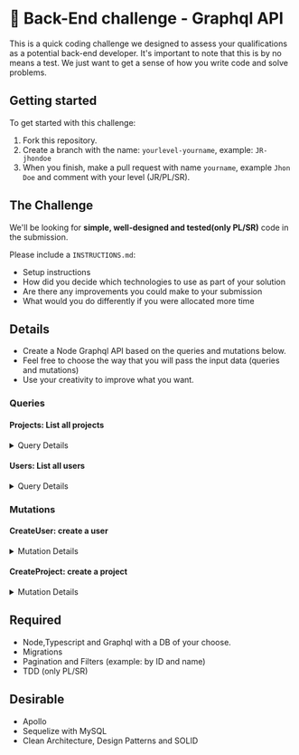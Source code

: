 # 👾 Back-End challenge - Graphql API
This is a quick coding challenge we designed to assess your qualifications as a potential back-end developer. It's important to note that this is by no means a test. We just want to get a sense of how you write code and solve problems.

## Getting started
To get started with this challenge: 
1) Fork this repository.
2) Create a branch with the name: ``yourlevel-yourname``, example: ``JR-jhondoe``
3) When you finish, make a pull request with name ``yourname``, example ``Jhon Doe`` and comment with your level (JR/PL/SR).

## The Challenge
We'll be looking for **simple, well-designed and tested(only PL/SR)** code in the submission.

Please include a ``INSTRUCTIONS.md``:
- Setup instructions
- How did you decide which technologies to use as part of your solution
- Are there any improvements you could make to your submission
- What would you do differently if you were allocated more time

## Details
- Create a Node Graphql API based on the queries and mutations below.
- Feel free to choose the way that you will pass the input data (queries and mutations)
- Use your creativity to improve what you want.

### Queries
#### Projects: List all projects
<details><summary>Query Details</summary>

<p>
  
```graphql
query projects {
  id
  name
  price
  user {
    id
    name
    email
  }
}
```

</p>
</details>

#### Users: List all users
<details><summary>Query Details</summary>

<p>
  
```graphql
query users {
  id
  name
  email
}
```

</p>
</details>

### Mutations
#### CreateUser: create a user
<details><summary>Mutation Details</summary>

<p>
  
```graphql
mutation createUser {
  id
  name
  email
}
```

</p>
</details>

#### CreateProject: create a project
<details><summary>Mutation Details</summary>

<p>
  
```graphql
mutation createProject {
  id
  name
  email
  user {
    id
    name
    email
  }
}
```

</p>
</details>

## Required
- Node,Typescript and Graphql with a DB of your choose.
- Migrations
- Pagination and Filters (example: by ID and name)
- TDD (only PL/SR)

## Desirable
- Apollo
- Sequelize with MySQL
- Clean Architecture, Design Patterns and SOLID
